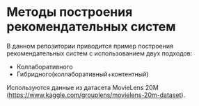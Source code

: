 # Методы построения рекомендательных систем

В данном репозитории приводится пример построения рекомендательных систем с использованием двух подходов:

- Коллаборативного
- Гибридного(коллаборативный+контентный)

Используются данные из датасета MovieLens 20M (https://www.kaggle.com/grouplens/movielens-20m-dataset).

